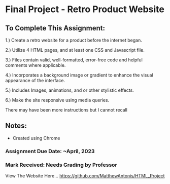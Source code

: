 # Final Project - Retro Product Website
 
## To Complete This Assignment: 

1.) Create a retro website for a product before the internet began. 

2.) Utilize 4 HTML pages, and at least one CSS and Javascript file.

3.) Files contain valid, well-formatted, error-free code and helpful comments where applicable.

4.) Incorporates a background image or gradient to enhance the visual appearance of the interface. 

5.) Includes Images, animations, and or other stylistic effects. 

6.) Make the site responsive using media queries. 

There may have been more instructions but I cannot recall

## Notes: 
- Created using Chrome

### Assignment Due Date: ~April, 2023
### Mark Received: Needs Grading by Professor

View The Website Here... https://github.com/MatthewAntonis/HTML_Project
